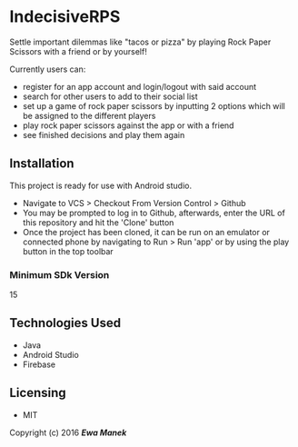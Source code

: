 # IndecisiveRPS
Settle important dilemmas like "tacos or pizza" by playing Rock Paper Scissors with a friend or by yourself!

Currently users can:
* register for an app account and login/logout with said account
* search for other users to add to their social list
* set up a game of rock paper scissors by inputting 2 options which will be assigned to the different players
* play rock paper scissors against the app or with a friend
* see finished decisions and play them again

## Installation

This project is ready for use with Android studio.  
* Navigate to VCS > Checkout From Version Control > Github
* You may be prompted to log in to Github, afterwards, enter the URL of this repository and hit the 'Clone' button
* Once the project has been cloned, it can be run on an emulator or connected phone by navigating to Run > Run 'app' or by using the play button in the top toolbar

### Minimum SDk Version 

15

## Technologies Used

* Java
* Android Studio
* Firebase

## Licensing

* MIT

Copyright (c) 2016 **_Ewa Manek_**
